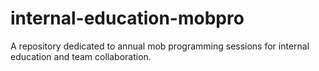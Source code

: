 # internal-education-mobpro
A repository dedicated to annual mob programming sessions for internal education and team collaboration.
